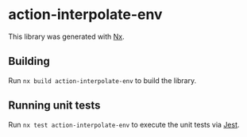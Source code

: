 # action-interpolate-env

This library was generated with [Nx](https://nx.dev).

## Building

Run `nx build action-interpolate-env` to build the library.

## Running unit tests

Run `nx test action-interpolate-env` to execute the unit tests via [Jest](https://jestjs.io).
